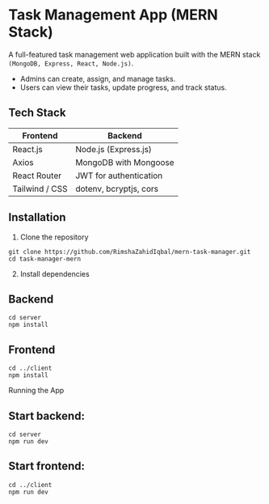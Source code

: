 # Task Management App (MERN Stack)
A full-featured task management web application built with the MERN stack `(MongoDB, Express, React, Node.js)`. 
- Admins can create, assign, and manage tasks.
- Users can view their tasks, update progress, and track status.

## Tech Stack

| Frontend       |       Backend          |
|----------------|------------------------|
| React.js       | Node.js (Express.js)   |
| Axios          | MongoDB with Mongoose  |
| React Router   | JWT for authentication |
| Tailwind / CSS | dotenv, bcryptjs, cors |

##  Installation

1. Clone the repository

```
git clone https://github.com/RimshaZahidIqbal/mern-task-manager.git
cd task-manager-mern
```
2. Install dependencies

## Backend

```
cd server
npm install
```
## Frontend
```
cd ../client
npm install
```
Running the App

## Start backend:
```
cd server
npm run dev
```
## Start frontend:
```
cd ../client
npm run dev
```
